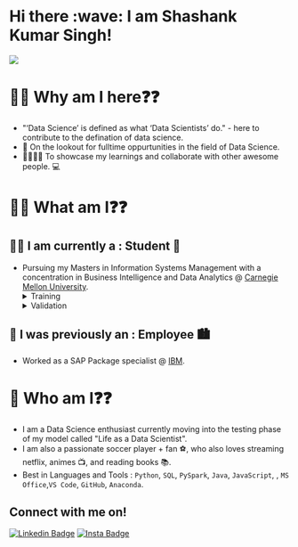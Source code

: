 <h1> Hi there :wave: I am Shashank Kumar Singh!</h1> 
<img src="https://sdk.bitmoji.com/render/panel/20048676-262632321_15-s1-v1.png?transparent=1&palette=1&scale=1"/>

# :man_technologist: Why am I here:question::question:
- "‘Data Science’ is defined as what ‘Data Scientists’ do."  - here to contribute to the defination of data science.
- :telescope: On the lookout for fulltime oppurtunities in the field of Data Science.
- :standing_man::standing_woman: To showcase my learnings and collaborate with other awesome people. :computer:

# :student: What am I:question::question:
## :man_student: I am currently a : Student :book:
- Pursuing my Masters in Information Systems Management with a concentration in Business Intelligence and Data Analytics @ [Carnegie Mellon University](https://www.cmu.edu/).
  <details><summary> Training </summary><ul>
  <li>1. 10-601 : Introduction to Machine Learning</li>
  <li>2. 95-703 : Database Mangement</li>
  <li>3. 95-869 : Big Data and Large Scale Computing</li>
  <li>4. 95-819 : A/B Testing, Design and Analysis</li></ul>
  </details>
  <details><summary> Validation </summary>
  <ul><li>During the summer worked as a Data Science Intern @ <a href ="https://www.svclnk.com/?utm_source=google&utm_medium=cpc&utm_campaign=brand_always_on&utm_adgroup=brand&utm_content=ad_1&gclid=CjwKCAjwpqCZBhAbEiwAa7pXebjTQhzQOgXgB-1CEtV3gj-5kUDicgcWat2Mh0ygGlqb3c0_YZVnFhoCZtQQAvD_BwE">ServiceLink.</a></li></ul>
  </details>

 ## :briefcase: I was previously an : Employee :cityscape:
 - Worked as a SAP Package specialist @ [IBM](https://www.ibm.com/us-en?utm_content=SRCWW&p1=Search&p4=43700050478421002&p5=e&gclid=CjwKCAjwpqCZBhAbEiwAa7pXeYo183194M8TY6ECAR_60dmhfM411HDqYtQLaqr_OryzEZPWZj9j6BoCfG0QAvD_BwE&gclsrc=aw.ds).


# :person_in_tuxedo: Who am I:question::question:
- I am a Data Science enthusiast currently moving into the testing phase of my model called "Life as a Data Scientist".
- I am also a passionate soccer player + fan :soccer:, who also loves streaming netflix, animes :tv:, and reading books :books:.
- Best in Languages and Tools :  `Python`, `SQL`, `PySpark`, `Java`, `JavaScript`, , `MS Office`,`VS Code`, `GitHub`, `Anaconda`.

## Connect with me on!
[![Linkedin Badge](https://img.shields.io/badge/-shashanksingh-blue?logo=LinkedIn&logoColor=white&link=https://www.linkedin.com/in/sksingh15/)](https://www.linkedin.com/in/sksingh15/)
 [![Insta Badge](https://img.shields.io/badge/-shashank__11-red?logo=Instagram&logoColor=white&link=https:https://www.instagram.com/shashank_11/)](https://www.instagram.com/shashank_11/)



